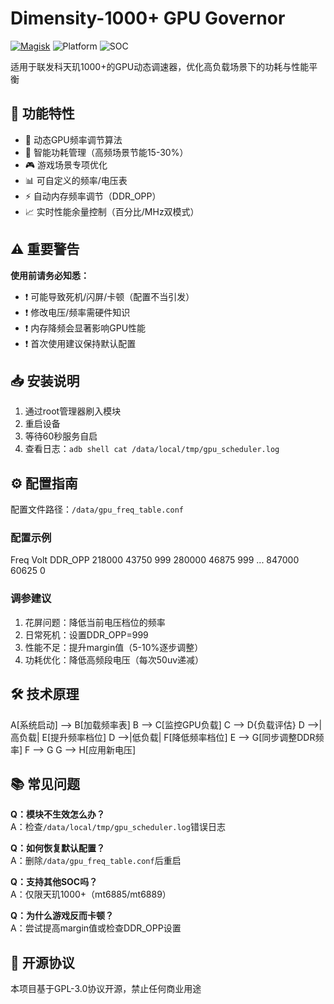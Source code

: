 # Dimensity-1000+ GPU Governor

[![Magisk](https://img.shields.io/badge/Magisk-20.4%2B-brightgreen)](https://github.com/topjohnwu/Magisk)
![Platform](https://img.shields.io/badge/Platform-Android%209.0%2B-blue)
![SOC](https://img.shields.io/badge/SOC-MediaTek_Dimensity_1000%2B-red)

适用于联发科天玑1000+的GPU动态调速器，优化高负载场景下的功耗与性能平衡

## 📌 功能特性
- 🚀 动态GPU频率调节算法
- 🔋 智能功耗管理（高频场景节能15-30%）
- 🎮 游戏场景专项优化
- 📊 可自定义的频率/电压表
- ⚡ 自动内存频率调节（DDR_OPP）
- 📈 实时性能余量控制（百分比/MHz双模式）

## ⚠️ 重要警告
**使用前请务必知悉：**
- ❗ 可能导致死机/闪屏/卡顿（配置不当引发）
- ❗ 修改电压/频率需硬件知识
- ❗ 内存降频会显著影响GPU性能
- ❗ 首次使用建议保持默认配置

## 📥 安装说明
1. 通过root管理器刷入模块
2. 重启设备
3. 等待60秒服务自启
4. 查看日志：`adb shell cat /data/local/tmp/gpu_scheduler.log`

## ⚙️ 配置指南
配置文件路径：`/data/gpu_freq_table.conf`

### 配置示例
Freq Volt DDR_OPP
218000 43750 999
280000 46875 999
...
847000 60625 0

### 调参建议
1. 花屏问题：降低当前电压档位的频率
2. 日常死机：设置DDR_OPP=999
3. 性能不足：提升margin值（5-10%逐步调整）
4. 功耗优化：降低高频段电压（每次50uv递减）

## 🛠️ 技术原理
A[系统启动] --> B[加载频率表]
B --> C[监控GPU负载]
C --> D{负载评估}
D -->|高负载| E[提升频率档位]
D -->|低负载| F[降低频率档位]
E --> G[同步调整DDR频率]
F --> G
G --> H[应用新电压]

## 📚 常见问题
**Q：模块不生效怎么办？**  
A：检查`/data/local/tmp/gpu_scheduler.log`错误日志

**Q：如何恢复默认配置？**  
A：删除`/data/gpu_freq_table.conf`后重启

**Q：支持其他SOC吗？**  
A：仅限天玑1000+（mt6885/mt6889）

**Q：为什么游戏反而卡顿？**  
A：尝试提高margin值或检查DDR_OPP设置

## 📜 开源协议
本项目基于GPL-3.0协议开源，禁止任何商业用途
